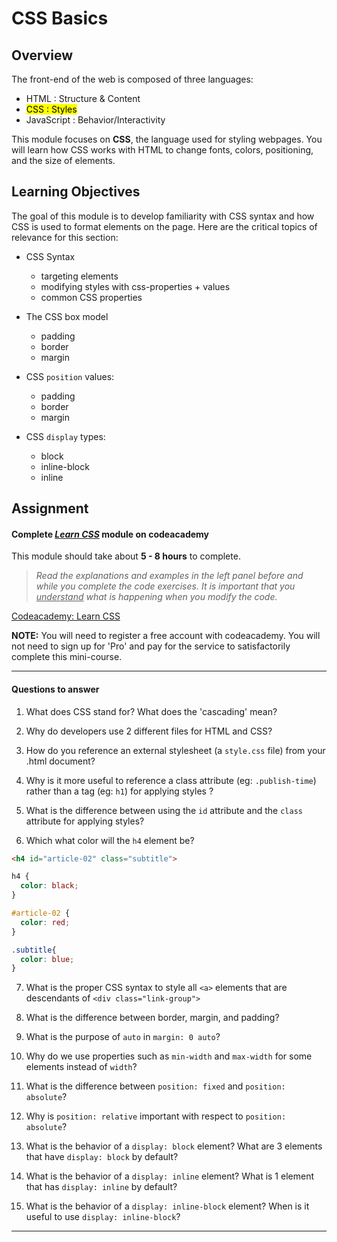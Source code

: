 # CSS Basics

## Overview

The front-end of the web is composed of three languages:

+ HTML  : Structure & Content
+ <mark> CSS : Styles </mark>
+ JavaScript : Behavior/Interactivity

This module focuses on **CSS**, the language used for styling webpages. You will learn how CSS works with HTML to change fonts, colors, positioning, and the size of elements.

## Learning Objectives

The goal of this module is to develop familiarity with CSS syntax and how CSS is used to format elements on the page. Here are the critical topics of relevance for this section:

- CSS Syntax
  - targeting elements
  - modifying styles with css-properties + values
  - common CSS properties

- The CSS box model
  - padding
  - border
  - margin

- CSS `position` values:
  - padding
  - border
  - margin

- CSS `display` types:
  - block
  - inline-block
  - inline



## Assignment

#### Complete <u>*Learn CSS*</u> module on codeacademy

This module should take about **5 - 8 hours** to complete.

> *Read the explanations and examples in the left panel before and while you complete the code exercises. It is important that you <u>understand</u> what is happening when you modify the code.*


[Codeacademy: Learn CSS](https://www.codecademy.com/learn/learn-css)

**NOTE:** You will need to register a free account with codeacademy. You will not need to sign up for 'Pro' and pay for the service to satisfactorily complete this mini-course.

---
#### Questions to answer

1. What does CSS stand for? What does the 'cascading' mean?

2. Why do developers use 2 different files for HTML and CSS?

3. How do you reference an external stylesheet (a `style.css` file) from your .html document?

4. Why is it more useful to reference a class attribute (eg: `.publish-time`) rather than a tag (eg: `h1`) for applying styles ?

5. What is the difference between using the `id` attribute and the `class` attribute for applying styles?

6.  Which what color will the `h4` element be?
  ```html
  <h4 id="article-02" class="subtitle">
  ```

  ```css
  h4 {
    color: black;
  }

  #article-02 {
    color: red;
  }

  .subtitle{
    color: blue;
  }
  ```

7. What is the proper CSS syntax to style all `<a>` elements that are descendants of `<div class="link-group">`

8. What is the difference between border, margin, and padding?

9. What is the purpose of `auto` in `margin: 0 auto`?

10. Why do we use properties such as `min-width` and `max-width` for some elements instead of `width`?

11. What is the difference between `position: fixed` and `position: absolute`?

12. Why is `position: relative` important with respect to `position: absolute`?

13. What is the behavior of a `display: block` element? What are 3 elements that have `display: block` by default?

14. What is the behavior of a `display: inline` element? What is 1 element that has `display: inline` by default?

15. What is the behavior of a `display: inline-block` element? When is it useful to use `display: inline-block`?

---

